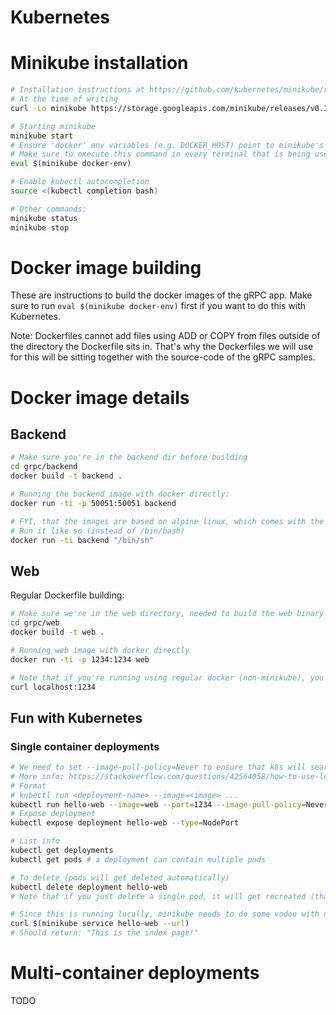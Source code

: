 # Kubernetes


# Minikube installation

```sh
# Installation instructions at https://github.com/kubernetes/minikube/releases:
# At the time of writing
curl -Lo minikube https://storage.googleapis.com/minikube/releases/v0.30.0/minikube-darwin-amd64 && chmod +x minikube && sudo cp minikube /usr/local/bin/ && rm minikube

# Starting minikube
minikube start
# Ensure 'docker' env variables (e.g. DOCKER_HOST) point to minikube's Docker. 
# Make sure to execute this command in every terminal that is being used
eval $(minikube docker-env)

# Enable kubectl autocompletion
source <(kubectl completion bash)

# Other commands:
minikube status
minikube stop
```

# Docker image building

These are instructions to build the docker images of the gRPC app. Make sure to run ```eval $(minikube docker-env)```
first if you want to do this with Kubernetes.

Note: Dockerfiles cannot add files using ADD or COPY from files outside of the directory the Dockerfile sits in.
That's why the Dockerfiles we will use for this will be sitting together with the source-code of the gRPC samples.

# Docker image details
## Backend

```sh
# Make sure you're in the backend dir before building
cd grpc/backend
docker build -t backend .

# Running the backend image with docker directly:
docker run -ti -p 50051:50051 backend

# FYI, that the images are based on alpine linux, which comes with the [ash](https://en.wikipedia.org/wiki/Almquist_shell) shell.
# Run it like so (instead of /bin/bash)
docker run -ti backend "/bin/sh"
```

## Web

Regular Dockerfile building:
```bash
# Make sure we're in the web directory, needed to build the web binary
cd grpc/web
docker build -t web .

# Running web image with docker directly
docker run -ti -p 1234:1234 web

# Note that if you're running using regular docker (non-minikube), you cna just use curl at this point
curl localhost:1234
```

## Fun with Kubernetes

### Single container deployments
```sh
# We need to set --image-pull-policy=Never to ensure that k8s will search our local images.
# More info: https://stackoverflow.com/questions/42564058/how-to-use-local-docker-images-with-minikube
# Format
# kubectl run <deployment-name> --image=<image> ...
kubectl run hello-web --image=web --port=1234 --image-pull-policy=Never
# Expose deployment
kubectl expose deployment hello-web --type=NodePort

# List info
kubectl get deployments
kubectl get pods # a deployment can contain multiple pods

# To delete (pods will get deleted automatically)
kubectl delete deployment hello-web
# Note that if you just delete a single pod, it will get recreated (that's a k8s feature!), you need to delete the deployment

# Since this is running locally, minikube needs to do some vodoo with networking. To actually query the URL, do this:
curl $(minikube service hello-web --url)
# Should return: "This is the index page!"
```

# Multi-container deployments

TODO